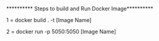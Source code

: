 ********** Steps to build and Run Docker Image**********

1 = docker build . -t [Image Name]

2 = docker run -p 5050:5050 [Image Name]